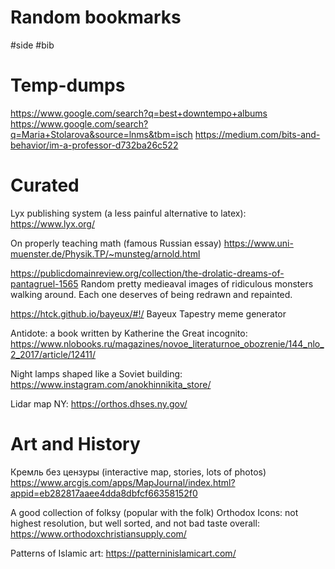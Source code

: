 # Random bookmarks

#side #bib

# Temp-dumps

https://www.google.com/search?q=best+downtempo+albums
https://www.google.com/search?q=Maria+Stolarova&source=lnms&tbm=isch
https://medium.com/bits-and-behavior/im-a-professor-d732ba26c522

# Curated

Lyx publishing system (a less painful alternative to latex):
https://www.lyx.org/

On properly teaching math (famous Russian essay)
https://www.uni-muenster.de/Physik.TP/~munsteg/arnold.html

https://publicdomainreview.org/collection/the-drolatic-dreams-of-pantagruel-1565
Random pretty medieaval images of ridiculous monsters walking around. Each one deserves of being redrawn and repainted.

https://htck.github.io/bayeux/#!/
Bayeux Tapestry meme generator

Antidote: a book written by Katherine the Great incognito:
https://www.nlobooks.ru/magazines/novoe_literaturnoe_obozrenie/144_nlo_2_2017/article/12411/

Night lamps shaped like a Soviet building:
https://www.instagram.com/anokhinnikita_store/

Lidar map NY:
https://orthos.dhses.ny.gov/

# Art and History

Кремль без цензуры (interactive map, stories, lots of photos)
https://www.arcgis.com/apps/MapJournal/index.html?appid=eb282817aaee4dda8dbfcf66358152f0

A good collection of folksy (popular with the folk) Orthodox Icons: not highest resolution, but well sorted, and not bad taste overall:
https://www.orthodoxchristiansupply.com/

Patterns of Islamic art:
https://patterninislamicart.com/